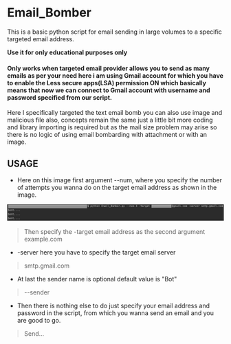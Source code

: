 # Email_Bomber
This is a basic python script for email sending in large volumes to a specific targeted email address.

**Use it for only educational purposes only**

#### Only works when targeted email provider allows you to send as many emails as per your need here i am using Gmail account for which you have to enable the Less secure apps(LSA) permission ON which basically means that now we can connect to Gmail account with username and password specified from our script.

Here I specifically targeted the text email bomb you can also use image and malicious file also, concepts remain the same just a little bit more coding and library importing is required but as the mail size problem may arise so there is no logic of using email bombarding with attachment or with an image.



## USAGE

- Here on this image first argument
--num, where you specify the number of attempts you wanna do on the target email address as shown in the image.


![](/usage.png)


>Then specify the -target email address as the second argument
>example.com


- -server here you have to specify the target email server
> smtp.gmail.com 

- At last the sender name is optional default value is "Bot" 
> --sender

- Then there is nothing else to do just specify your email address and password in the script, from which you wanna send an email and you are good to go.

>Send...
